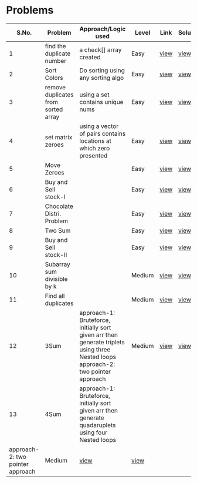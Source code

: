 # Problems

S.No. | Problem | Approach/Logic used | Level | Link | Solution |
------|---------|---------------------|-------|------|----------|
1 | find the duplicate number | a check[] array created | Easy | [view](https://leetcode.com/problems/find-the-duplicate-number/) | [view](findDupNum.cpp) 
2 | Sort Colors | Do sorting using any sorting algo | Easy | [view](https://leetcode.com/problems/sort-colors/) | [view](SortColors.cpp) 
3 | remove duplicates from sorted array | using a set contains unique nums | Easy | [view](https://leetcode.com/problems/remove-duplicates-from-sorted-array/description/) | [view](rmDuplicatesNums.cpp) 
4 | set matrix zeroes | using a vector of pairs contains locations at which zero presented | Easy | [view](https://leetcode.com/problems/set-matrix-zeroes/) | [view](set_matrix_zeroes.cpp) 
5 | Move Zeroes |  | Easy | [view](https://leetcode.com/problems/move-zeroes/) | [view](move_zeroes.cpp) 
6 | Buy and Sell stock-I |  | Easy | [view](https://leetcode.com/problems/best-time-to-buy-and-sell-stock/description/) | [view](buy_n_sell_stock1.cpp) 
7 | Chocolate Distri. Problem |  | Easy | [view](https://practice.geeksforgeeks.org/problems/chocolate-distribution-problem3825/0) | [view](choco_distribution.cpp) 
8 | Two Sum |  | Easy | [view](https://leetcode.com/problems/two-sum/) | [view](two_sum.cpp) 
9 | Buy and Sell stock-II |  | Easy | [view](https://leetcode.com/problems/best-time-to-buy-and-sell-stock-ii/) | [view](buy_n_sell_stock2.cpp) 
10 | Subarray sum divisible by k |  | Medium | [view](https://leetcode.com/problems/subarray-sums-divisible-by-k/description/) | [view](subarr_sum_div_by_k.cpp) 
11 | Find all duplicates |  | Medium | [view](https://leetcode.com/problems/find-all-duplicates-in-an-array/) | [view](find_all_dups.cpp) 
12 | 3Sum | approach-1: Bruteforce, initially sort given arr then generate triplets using three Nested loops<br>approach-2: two pointer approach | Medium | [view](https://leetcode.com/problems/3sum/description/) | [view](three_sum.cpp) 
13 | 4Sum | approach-1: Bruteforce, initially sort given arr then generate quadaruplets using four Nested loops<br>
approach-2: two pointer approach | Medium | [view](https://leetcode.com/problems/4sum/description/) | [view](four_sum.cpp) 



<!---
1 | Name | logic | [view](url) | [view](name.cpp) 
-->
